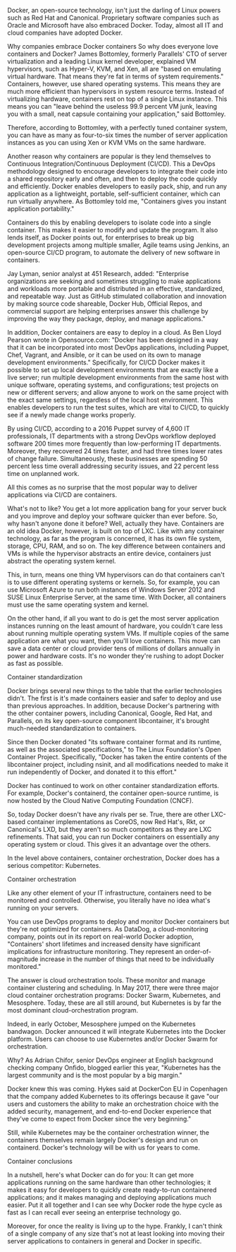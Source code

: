 Docker, 
an open-source technology, isn't just the darling of Linux powers such as Red Hat and Canonical. Proprietary software companies such as Oracle and Microsoft have also embraced Docker. Today, almost all IT and cloud companies have adopted Docker. 

Why companies embrace Docker containers
So why does everyone love containers and Docker? James Bottomley, formerly Parallels' CTO of server virtualization and a leading Linux kernel developer, explained VM hypervisors, such as Hyper-V, KVM, and Xen, all are "based on emulating virtual hardware. That means they're fat in terms of system requirements."
Containers, however, use shared operating systems. This means they are much more efficient than hypervisors in system resource terms. Instead of virtualizing hardware, containers rest on top of a single Linux instance. This means you can "leave behind the useless 99.9 percent VM junk, leaving you with a small, neat capsule containing your application," said Bottomley.

Therefore, according to Bottomley, with a perfectly tuned container system, you can have as many as four-to-six times the number of server application instances as you can using Xen or KVM VMs on the same hardware.

Another reason why containers are popular is they lend themselves to Continuous Integration/Continuous Deployment (CI/CD). This a DevOps methodology designed to encourage developers to integrate their code into a shared repository early and often, and then to deploy the code quickly and efficiently. 
Docker enables developers to easily pack, ship, and run any application as a lightweight, portable, self-sufficient container, which can run virtually anywhere. As Bottomley told me, "Containers gives you instant application portability."

Containers do this by enabling developers to isolate code into a single container. This makes it easier to modify and update the program. It also lends itself, as Docker points out, for enterprises to break up big development projects among multiple smaller, Agile teams using Jenkins, an open-source CI/CD program, to automate the delivery of new software in containers.

Jay Lyman, senior analyst at 451 Research, added: "Enterprise organizations are seeking and sometimes struggling to make applications and workloads more portable and distributed in an effective, standardized, and repeatable way. Just as GitHub stimulated collaboration and innovation by making source code shareable, Docker Hub, Official Repos, and commercial support are helping enterprises answer this challenge by improving the way they package, deploy, and manage applications."

In addition, Docker containers are easy to deploy in a cloud. As Ben Lloyd Pearson wrote in Opensource.com: "Docker has been designed in a way that it can be incorporated into most DevOps applications, including Puppet, Chef, Vagrant, and Ansible, or it can be used on its own to manage development environments."
Specifically, for CI/CD Docker makes it possible to set up local development environments that are exactly like a live server; run multiple development environments from the same host with unique software, operating systems, and configurations; test projects on new or different servers; and allow anyone to work on the same project with the exact same settings, regardless of the local host environment. This enables developers to run the test suites, which are vital to CI/CD, to quickly see if a newly made change works properly.

By using CI/CD, according to a 2016 Puppet survey of 4,600 IT professionals, IT departments with a strong DevOps workflow deployed software 200 times more frequently than low-performing IT departments. Moreover, they recovered 24 times faster, and had three times lower rates of change failure. Simultaneously, these businesses are spending 50 percent less time overall addressing security issues, and 22 percent less time on unplanned work.

All this comes as no surprise that the most popular way to deliver applications via CI/CD are containers.

What's not to like? You get a lot more application bang for your server buck and you improve and deploy your software quicker than ever before. So, why hasn't anyone done it before? Well, actually they have. Containers are an old idea
Docker, however, is built on top of LXC. Like with any container technology, as far as the program is concerned, it has its own file system, storage, CPU, RAM, and so on. The key difference between containers and VMs is while the hypervisor abstracts an entire device, containers just abstract the operating system kernel.

This, in turn, means one thing VM hypervisors can do that containers can't is to use different operating systems or kernels. So, for example, you can use Microsoft Azure to run both instances of Windows Server 2012 and SUSE Linux Enterprise Server, at the same time. With Docker, all containers must use the same operating system and kernel.

On the other hand, if all you want to do is get the most server application instances running on the least amount of hardware, you couldn't care less about running multiple operating system VMs. If multiple copies of the same application are what you want, then you'll love containers.
This move can save a data center or cloud provider tens of millions of dollars annually in power and hardware costs. It's no wonder they're rushing to adopt Docker as fast as possible.

Container standardization

Docker brings several new things to the table that the earlier technologies didn't. The first is it's made containers easier and safer to deploy and use than previous approaches. In addition, because Docker's partnering with the other container powers, including Canonical, Google, Red Hat, and Parallels, on its key open-source component libcontainer, it's brought much-needed standardization to containers.

Since then Docker donated "its software container format and its runtime, as well as the associated specifications," to The Linux Foundation's Open Container Project. Specifically, "Docker has taken the entire contents of the libcontainer project, including nsinit, and all modifications needed to make it run independently of Docker, and donated it to this effort."

Docker has continued to work on other container standardization efforts. For example, Docker's containerd, the container open-source runtime, is now hosted by the Cloud Native Computing Foundation (CNCF).

So, today Docker doesn't have any rivals per se. True, there are other LXC-based container implementations as CoreOS, now Red Hat's, Rkt, or Canonical's LXD, but they aren't so much competitors as they are LXC refinements. That said, you can run Docker containers on essentially any operating system or cloud. This gives it an advantage over the others.

In the level above containers, container orchestration, Docker does has a serious competitor: Kubernetes.

Container orchestration

Like any other element of your IT infrastructure, containers need to be monitored and controlled. Otherwise, you literally have no idea what's running on your servers.

You can use DevOps programs to deploy and monitor Docker containers but they're not optimized for containers. As DataDog, a cloud-monitoring company, points out in its report on real-world Docker adoption, "Containers' short lifetimes and increased density have significant implications for infrastructure monitoring. They represent an order-of-magnitude increase in the number of things that need to be individually monitored."

The answer is cloud orchestration tools. These monitor and manage container clustering and scheduling. In May 2017, there were three major cloud container orchestration programs: Docker Swarm, Kubernetes, and Mesosphere. Today, these are all still around, but Kubernetes is by far the most dominant cloud-orchestration program.

Indeed, in early October, Mesosphere jumped on the Kubernetes bandwagon. Docker announced it will integrate Kubernetes into the Docker platform. Users can choose to use Kubernetes and/or Docker Swarm for orchestration.

Why? As Adrian Chifor, senior DevOps engineer at English background checking company Onfido, blogged earlier this year, "Kubernetes has the largest community and is the most popular by a big margin."

Docker knew this was coming. Hykes said at DockerCon EU in Copenhagen that the company added Kubernetes to its offerings because it gave "our users and customers the ability to make an orchestration choice with the added security, management, and end-to-end Docker experience that they've come to expect from Docker since the very beginning."

Still, while Kubernetes may be the container orchestration winner, the containers themselves remain largely Docker's design and run on containerd. Docker's technology will be with us for years to come.

Container conclusions

In a nutshell, here's what Docker can do for you: It can get more applications running on the same hardware than other technologies; it makes it easy for developers to quickly create ready-to-run containered applications; and it makes managing and deploying applications much easier. Put it all together and I can see why Docker rode the hype cycle as fast as I can recall ever seeing an enterprise technology go.

Moreover, for once the reality is living up to the hype. Frankly, I can't think of a single company of any size that's not at least looking into moving their server applications to containers in general and Docker in specific.

